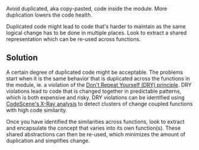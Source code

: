Avoid duplicated, aka copy-pasted, code inside the module. More duplication lowers the code health.

Duplicated code might lead to code that's harder to maintain as the same logical change has to be done in multiple places. Look to extract a shared representation which can be re-used across functions.

## Solution

A certain degree of duplicated code might be acceptable. The problems start when it is the same behavior that is duplicated across the functions in the module, ie. a violation of the [Don't Repeat Yourself (DRY) principle](https://en.wikipedia.org/wiki/Don%27t_repeat_yourself). DRY violations lead to code that is changed together in predictable patterns, which is both expensive and risky. DRY violations can be identified using [CodeScene's X-Ray analysis](https://codescene.com/blog/software-revolution-part3/) to detect clusters of change coupled functions with high code similarity.

Once you have identified the similarities across functions, look to extract and encapsulate the concept that varies into its own function(s). These shared abstractions can then be re-used, which minimizes the amount of duplication and simplifies change.